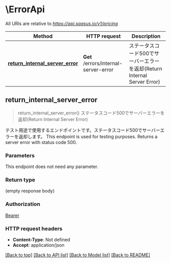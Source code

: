 # \ErrorApi

All URIs are relative to *https://api.saasus.io/v1/pricing*

Method | HTTP request | Description
------------- | ------------- | -------------
[**return_internal_server_error**](ErrorApi.md#return_internal_server_error) | **Get** /errors/internal-server-error | ステータスコード500でサーバーエラーを返却(Return Internal Server Error)



## return_internal_server_error

> return_internal_server_error()
ステータスコード500でサーバーエラーを返却(Return Internal Server Error)

テスト用途で使用するエンドポイントです。ステータスコード500でサーバーエラーを返却します。  This endpoint is used for testing purposes. Returns a server error with status code 500. 

### Parameters

This endpoint does not need any parameter.

### Return type

 (empty response body)

### Authorization

[Bearer](../README.md#Bearer)

### HTTP request headers

- **Content-Type**: Not defined
- **Accept**: application/json

[[Back to top]](#) [[Back to API list]](../README.md#documentation-for-api-endpoints) [[Back to Model list]](../README.md#documentation-for-models) [[Back to README]](../README.md)

